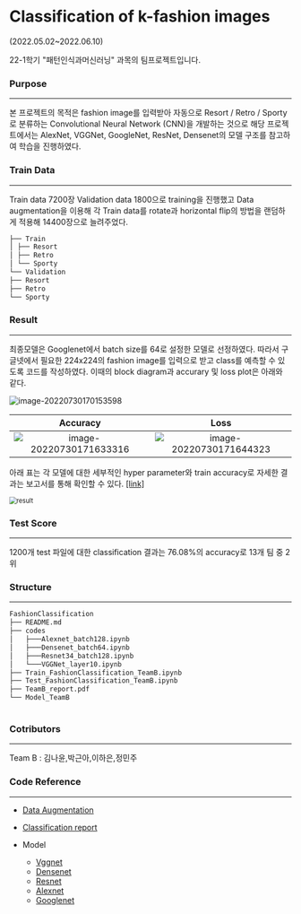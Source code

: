 # Classification of k-fashion images

(2022.05.02~2022.06.10)

22-1학기  "패턴인식과머신러닝" 과목의 팀프로젝트입니다.

### Purpose  

------

본 프로젝트의 목적은 fashion image를 입력받아 자동으로 Resort / Retro / Sporty 로 분류하는 Convolutional Neural  Network (CNN)을 개발하는 것으로 해당 프로젝트에서는 AlexNet, VGGNet, GoogleNet, ResNet, Densenet의 모델 구조를 참고하여 학습을 진행하였다.

### Train Data

------

Train data 7200장 Validation data 1800으로 training을 진행했고 Data augmentation을 이용해 각 Train data를 rotate과 horizontal flip의  방법을 랜덤하게 적용해 14400장으로 늘려주었다.

```bash
├── Train
│ ├── Resort
│ ├── Retro
│ └── Sporty
└── Validation
├── Resort
├── Retro
└── Sporty
```

### Result

------

최종모델은 Googlenet에서 batch size를 64로 설정한 모델로 선정하였다. 따라서 구글넷에서 필요한 224x224의 fashion image를 입력으로 받고 class를 예측할 수 있도록 코드를 작성하였다. 이때의 block diagram과 accurary 및 loss plot은 아래와 같다. 

![image-20220730170153598](C:\Users\kate1\AppData\Roaming\Typora\typora-user-images\image-20220730170153598.png)

|                           Accuracy                           |                             Loss                             |
| :----------------------------------------------------------: | :----------------------------------------------------------: |
| ![image-20220730171633316](C:\Users\kate1\AppData\Roaming\Typora\typora-user-images\image-20220730171633316.png) | ![image-20220730171644323](C:\Users\kate1\AppData\Roaming\Typora\typora-user-images\image-20220730171644323.png) |



아래 표는 각 모델에 대한 세부적인 hyper parameter와 train accuracy로 자세한 결과는 보고서를 통해 확인할 수 있다. [[link]]()

<img src="C:\Users\kate1\Desktop\result.PNG" alt="result" style="zoom:80%;" />

### Test Score

------

1200개 test 파일에 대한 classification 결과는 76.08%의 accuracy로 13개 팀 중  2위

### Structure

------

```bash
FashionClassification
├── README.md
├── codes
│   ├───Alexnet_batch128.ipynb
│   ├───Densenet_batch64.ipynb
│   ├───Resnet34_batch128.ipynb
│   └───VGGNet_layer10.ipynb
├── Train_FashionClassification_TeamB.ipynb
├── Test_FashionClassification_TeamB.ipynb
├── TeamB_report.pdf
└── Model_TeamB
 
```

### Cotributors

------

Team B : 김나윤,박근아,이하은,정민주

### Code Reference

------

- [Data Augmentation](https://hipolarbear.tistory.com/19)

- [Classification report](https://gaussian37.github.io/ml-concept-ml-evaluation/#accuracy-1)
- Model
  - [Vggnet](https://minjoos.tistory.com/6)
  - [Densenet](https://deep-learning-study.tistory.com/545)
  - [Resnet](https://pseudo-lab.github.io/pytorch-guide/docs/ch03-1.html)
  - [Alexnet](https://medium.com/analytics-vidhya/alexnet-a-simple-implementation-using-pytorch-30c14e8b6db2)
  - [Googlenet](https://deep-learning-study.tistory.com/523)













